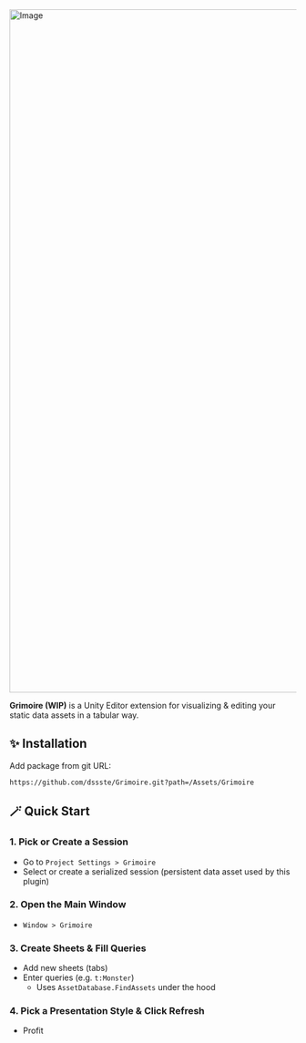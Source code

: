 <img width="1200" alt="Image" src="https://github.com/user-attachments/assets/2a925912-cc01-4723-b60e-8155f6d04911" />

**Grimoire (WIP)** is a Unity Editor extension for visualizing & editing your static data assets in a tabular way.

## ✨ Installation

Add package from git URL:
```
https://github.com/dssste/Grimoire.git?path=/Assets/Grimoire
```

## 🪄 Quick Start

### 1. Pick or Create a Session

- Go to `Project Settings > Grimoire`
- Select or create a serialized session (persistent data asset used by this plugin)

### 2. Open the Main Window

- `Window > Grimoire`

### 3. Create Sheets & Fill Queries

- Add new sheets (tabs)
- Enter queries (e.g. `t:Monster`)
    - Uses `AssetDatabase.FindAssets` under the hood

### 4. Pick a Presentation Style & Click Refresh

- Profit
